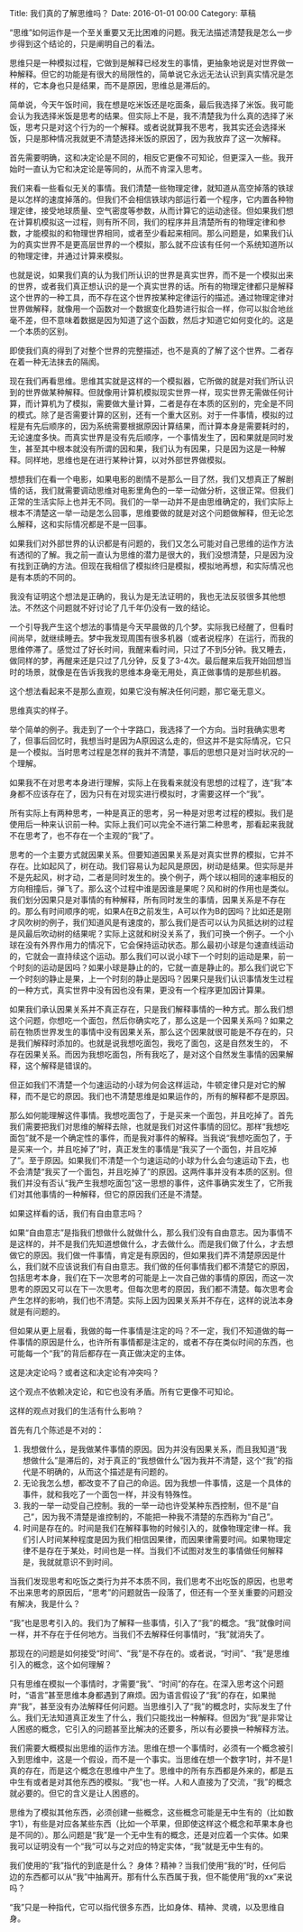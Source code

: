 Title: 我们真的了解思维吗？
Date: 2016-01-01 00:00
Category: 草稿

“思维”如何运作是一个至关重要又无比困难的问题。我无法描述清楚我是怎么一步步得到这个结论的，只是阐明自己的看法。

思维只是一种模拟过程，它做到是解释已经发生的事情，更抽象地说是对世界做一种解释。但它的功能是有很大的局限性的，简单说它永远无法认识到真实情况是怎样的，它本身也只是结果，而不是原因，思维总是滞后的。

简单说，今天午饭时间，我在想是吃米饭还是吃面条，最后我选择了米饭。我可能会认为我选择米饭是思考的结果。但实际上不是，我不清楚我为什么真的选择了米饭，思考只是对这个行为的一个解释。或者说就算我不思考，我其实还会选择米饭，只是那种情况我就更不清楚选择米饭的原因了，因为我放弃了这一次解释。

首先需要明确，这和决定论是不同的，相反它更像不可知论，但更深入一些。我开始时一直认为它和决定论是等同的，从而不肯深入思考。

我们来看一些看似无关的事情。我们清楚一些物理定律，就知道从高空掉落的铁球是以怎样的速度掉落的。但我们不会相信铁球内部运行着一个程序，它内置各种物理定律，接受地球质量、空气密度等参数，从而计算它的运动途径。但如果我们想在计算机模拟这一过程，则有所不同，我们的程序并且清楚所有的物理定律和参数，才能模拟的和物理世界相同，或者至少看起来相同。那么问题是，如果我们认为的真实世界不是更高层世界的一个模拟，那么就不应该有任何一个系统知道所以的物理定律，并通过计算来模拟。

也就是说，如果我们真的认为我们所认识的世界是真实世界，而不是一个模拟出来的世界，或者我们真正想认识的是一个真实世界的话。所有的物理定律都只是解释这个世界的一种工具，而不存在这个世界按某种定律运行的描述。通过物理定律对世界做解释，就像用一个函数对一个数据变化趋势进行拟合一样，你可以拟合地丝毫不差，但不意味着数据是因为知道了这个函数，然后才知道它如何变化的。这是一个本质的区别。

即使我们真的得到了对整个世界的完整描述，也不是真的了解了这个世界。二者存在着一种无法抹去的隔阂。

现在我们再看思维。思维其实就是这样的一个模拟器，它所做的就是对我们所认识到的世界做某种解释。但就像用计算机模拟现实世界一样，现实世界无需做任何计算，而计算机为了模拟，需要做大量计算，二者是存在本质的区别的，完全是不同的模式。除了是否需要计算的区别，还有一个重大区别。对于一件事情，模拟的过程是有先后顺序的，因为系统需要根据原因计算结果，而计算本身是需要耗时的，无论速度多快。而真实世界是没有先后顺序，一个事情发生了，因和果就是同时发生，甚至其中根本就没有所谓的因和果，我们认为有因果，只是因为这是一种解释。同样地，思维也是在进行某种计算，以对外部世界做模拟。

想想我们在看一个电影，如果电影的剧情不是那么一目了然，我们又想真正了解剧情的话，我们就需要调动思维对电影里角色的一举一动做分析，这很正常。但我们正常的生活实际上也并无不同。我们的一举一动并不是由思维确定的，我们实际上根本不清楚这一举一动是怎么回事，思维要做的就是对这个问题做解释，但无论怎么解释，这和实际情况都是不是一回事。

如果我们对外部世界的认识都是有问题的，我们又怎么可能对自己思维的运作方法有透彻的了解。我之前一直认为思维的潜力是很大的，我们没想清楚，只是因为没有找到正确的方法。但现在我相信了模拟终归是模拟，模拟地再想，和实际情况也是有本质的不同的。

我没有证明这个想法是正确的，我认为是无法证明的，我也无法反驳很多其他想法。不然这个问题就不好讨论了几千年仍没有一致的结论。

一个引导我产生这个想法的事情是今天早晨做的几个梦。实际我已经醒了，但看时间尚早，就继续睡去。梦中我发现周围有很多机器（或者说程序）在运行，而我的思维停滞了。感觉过了好长时间，我醒来看时间，只过了不到5分钟。我又睡去，做同样的梦，再醒来还是只过了几分钟，反复了3-4次。最后醒来后我开始回想当时的场景，就像是在告诉我我的思维本身毫无用处，真正做事情的是那些机器。

这个想法看起来不是那么直观，如果它没有解决任何问题，那它毫无意义。

思维真实的样子。

举个简单的例子。我走到了一个十字路口，我选择了一个方向。当时我确实思考了，但事后回忆时，我想当时是因为A原因这么走的，但这并不是实际情况，它只是一个模拟。当时思考过程是怎样的我并不清楚，事后的思想只是对当时状况的一个理解。

如果我不在对思考本身进行理解，实际上在我看来就没有思想的过程了，连“我”本身都不应该存在了，因为只有在对现实进行模拟时，才需要这样一个“我”。

所有实际上有两种思考，一种是真正的思考，另一种是对思考过程的模拟。我们是使用后一种来认识前一种。实际上我们可以完全不进行第二种思考，那看起来我就不在思考了，也不存在一个主观的“我”了。

思考的一个主要方式就因果关系。但要知道因果关系是对真实世界的模拟，它并不存在。比如起风了，树在动。我们容易认为起风是原因，树动是结果。但实际是并不是先起风，树才动，二者是同时发生的。换个例子，两个球以相同的速率相反的方向相撞后，弹飞了。那么这个过程中谁是因谁是果呢？风和树的作用也是类似。我们划分因果只是对事情的有种解释，所有同时发生的事情，因果关系是不存在的。那么有时间顺序的呢，如果A在B之前发生，A可以作为B的因吗？比如还是刚才风吹树的例子，我们知道风是有速度的，那么我们是否可以认为风抵达树的过程是风最后吹动树的结果呢？实际上这就和树没关系了，我们可换一个例子。一个小球在没有外界作用力的情况下，它会保持运动状态。那么最初小球是匀速直线运动的，它就会一直持续这个运动。那么我们可以说小球下一个时刻的运动是果，前一个时刻的运动是因吗？如果小球是静止的的，它就一直是静止的。那么我们说它下一个时刻的静止是果，上一个时刻的静止是因吗？因果只是我们认识事情发生过程的一种方式，真实世界中没有因也没有果，更没有一个程序更加因计算果。

如果我们承认因果关系并不真正存在，只是我们解释事情的一种方式。那么我们想这个问题，你想吃一个面包，然后你确实吃了，那么这是一个因果关系吗？如果之前在物质世界发生的事情中没有因果关系，那么这个因果就很可能是不存在的，只是我们解释时添加的。也就是说我想吃面包，我吃了面包，这是自然发生的， 不存在因果关系。而因为我想吃面包，所有我吃了，是对这个自然发生事情的因果解释，这个解释是错误的。

但正如我们不清楚一个匀速运动的小球为何会这样运动，牛顿定律只是对它的解释，而不是它的原因。我们也不清楚思维是如果运作的，所有的解释都不是原因。

那么如何能理解这件事情。我想吃面包了，于是买来一个面包，并且吃掉了。首先我们需要把我们对思维的解释去除，也就是我们对这件事情的回忆。那样“我想吃面包”就不是一个确定性的事件，而是我对事件的解释。当我说“我想吃面包了，于是买来一个，并且吃掉了”时，真正发生的事情是“我买了一个面包，并且吃掉了”。至于原因。如果我们不清楚一个匀速运动的小球为什么会匀速运动下去，也不会清楚“我买了一个面包，并且吃掉了”的原因。这两件事并没有本质的区别。但我们并没有否认“我产生我想吃面包”这一思想的事件，这件事确实发生了，它所我们对其他事情的一种解释，但它的原因我们还是不清楚。

如果这样看的话，我们有自由意志吗？

如果“自由意志”是指我们想做什么就做什么，那么我们没有自由意志。因为事情不是这样的，并不是我们先知道想做什么，才去做什么。而是我们做了什么，才去想做它的原因。我们做一件事情，肯定是有原因的，但如果我们弄不清楚原因是什么，我们就不应该说我们有自由意志。我们做的任何事情我们都不清楚它的原因，包括思考本身，我们在下一次思考的可能是上一次自己做的事情的原因，而这一次思考的原因又可以在下一次思考。但每次思考的原因，我们都不清楚。每次思考会产生怎样的影响，我们也不清楚。实际上因为因果关系并不存在，这样的说法本身就是有问题的。

但如果从更上层看，我做的每一件事情是注定的吗？不一定，我们不知道做的每一件事情的原因是什么，也许所有事情都是注定的，或者不存在类似时间的东西，也可能每一个“我”的背后都存在一真正做决定的主体。

这是决定论吗？或者这和决定论有冲突吗？

这个观点不依赖决定论，和它也没有矛盾。所有它更像不可知论。

这样的观点对我们的生活有什么影响？

首先有几个陈述是不对的：
1. 我想做什么，是我做某件事情的原因。因为并没有因果关系，而且我知道“我想做什么”是滞后的，对于真正的“我想做什么”因为我并不清楚，这个“我”的指代是不明确的，从而这个描述是有问题的。
2. 无论我怎么想，都改变不了自己的命运。因为我想一件事情，这是一个具体的事件，就和我吃了一个面包一样，并没有特殊性。
3. 我的一举一动受自己控制。我的一举一动也许受某种东西控制，但不是“自己”，因为我不清楚是谁控制的，不能把一种我不清楚的东西称为“自己”。
4. 时间是存在的。时间是我们在解释事物的时候引入的，就像物理定律一样。我们引人时间某种程度是因为我们相信因果律，而因果律需要时间。如果物理定律不是存在于某处，时间也是一样。当我们不试图对发生的事情做任何解释是，我就就意识不到时间。

当我们发现思考和吃饭之类行为并不本质不同，我们思考不出吃饭的原因，也思考不出来思考的原因后，“思考”的问题就告一段落了，但还有一个至关重要的问题没有解决，我是什么？

“我”也是思考引入的。我们为了解释一些事情，引入了“我”的概念。“我”就像时间一样，并不存在于任何地方。当我们不去解释任何事情时，“我”就消失了。

那现在的问题是如何接受“时间”、“我”是不存在的。或者说，“时间”、“我”是思维引入的概念，这个如何理解？

只有思维在模拟一个事情时，才需要“我”、“时间”的存在。在深入思考这个问题时，“语言”甚至思维本身都遇到了麻烦。因为语言假设了“我”的存在，如果抛弃“我”，甚至没有办法解释任何问题。当思维引入了“我”的概念时，实际发生了什么。我们无法知道真正发生了什么，我们只能找出一种解释。但因为“我”是非常让人困惑的概念，它引入的问题甚至比解决的还要多，所以有必要换一种解释方法。

我们需要大概模拟出思维的运作方法。思维在想一个事情时，必须有一个概念被引入到思维中，这是一个假设，而不是一个事实。当思维在想一个数字1时，并不是1真的存在，而是这个概念在思维中产生了。思维中的所有东西都是外来的，都是五中生有或者是对其他东西的模拟。“我”也一样。人和人直接为了交流，“我”的概念就必要的。但它的含义是让人困惑的。

思维为了模拟其他东西，必须创建一些概念，这些概念可能是无中生有的（比如数字1），有些是对应各某些东西（比如一个苹果，但即使这样这个概念和苹果本身也是不同的）。那么问题是“我”是一个无中生有的概念，还是对应着一个实体。如果我可以证明没有一个“我”可以与之对应的特定实体，“我”就是无中生有的。

我们使用的“我”指代的到底是什么？
身体？精神？当我们使用“我的”时，任何后边的东西都可以从“我”中抽离开。那有什么东西属于我，但不能使用“我的xx”来说吗？

“我”只是一种指代，它可以指代很多东西，比如身体、精神、灵魂，以及思维自身。
